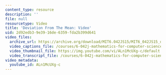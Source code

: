 ```yaml
---
content_type: resource
description: ''
file: null
resourcetype: Video
title: 'Deviation From The Mean: Video'
uid: 2d92edb3-9e39-16de-6359-fda2b399d641
video_files:
  archive_url: https://archive.org/download/MIT6.042JS15/MIT6_042JS15_deviation_intro_ipod.mp4
  video_captions_file: /courses/6-042j-mathematics-for-computer-science-spring-2015/1363d15374455044b669875bf2d5a3b2_ALn1McUXg-c.vtt
  video_thumbnail_file: https://img.youtube.com/vi/ALn1McUXg-c/default.jpg
  video_transcript_file: /courses/6-042j-mathematics-for-computer-science-spring-2015/ca31bf10f593a1bc88c2f2d23c1a2ec2_ALn1McUXg-c.pdf
video_metadata:
  youtube_id: ALn1McUXg-c
---
```

